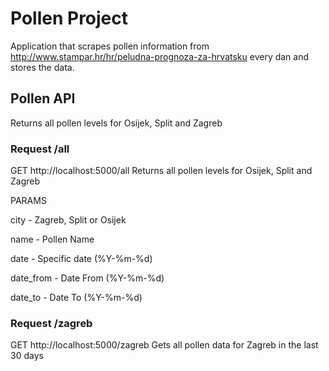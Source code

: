 Pollen Project
===========

Application that scrapes pollen information from http://www.stampar.hr/hr/peludna-prognoza-za-hrvatsku every dan and stores the data.


Pollen API
------------

Returns all pollen levels for Osijek, Split and Zagreb

### Request /all

GET http://localhost:5000/all Returns all pollen levels for Osijek, Split and Zagreb


PARAMS

city - Zagreb, Split or Osijek

name - Pollen Name

date - Specific date (%Y-%m-%d)

date_from -  Date From (%Y-%m-%d)

date_to  - Date To (%Y-%m-%d)

### Request /zagreb

GET http://localhost:5000/zagreb Gets all pollen data for Zagreb in the last 30 days

